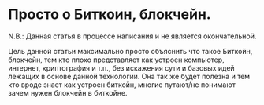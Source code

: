 # Просто о Биткоин, блокчейн.

N.B.: Данная статья в процессе написания и не является окончательной.

Цель данной статьи максимально просто объяснить что такое Биткойн, блокчейн, тем кто плохо представляет как устроен компьютер, интернет, криптография и т.п., без искажения сути и базовых идей лежащих в основе данной технологии. Она так же будет полезна и тем кто вроде знает как устроен биткойн, многие путают/не понимают зачем нужен блокчейн в биткойне.

